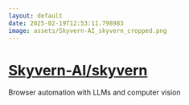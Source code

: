 ```yaml
---
layout: default
date: 2025-02-19T12:53:11.798983
image: assets/Skyvern-AI_skyvern_cropped.png
---
```


# [Skyvern-AI/skyvern](https://github.com/Skyvern-AI/skyvern)

Browser automation with LLMs and computer vision
